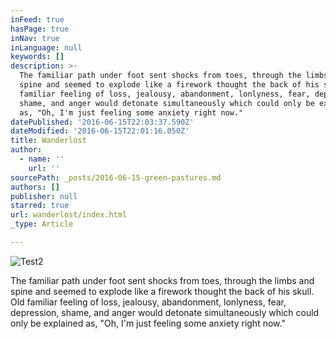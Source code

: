 ```yaml
---
inFeed: true
hasPage: true
inNav: true
inLanguage: null
keywords: []
description: >-
  The familiar path under foot sent shocks from toes, through the limbs and
  spine and seemed to explode like a firework thought the back of his skull. Old
  familiar feeling of loss, jealousy, abandonment, lonlyness, fear, depression,
  shame, and anger would detonate simultaneously which could only be explained
  as, "Oh, I'm just feeling some anxiety right now."
datePublished: '2016-06-15T22:03:37.590Z'
dateModified: '2016-06-15T22:01:16.050Z'
title: Wanderlost
author:
  - name: ''
    url: ''
sourcePath: _posts/2016-06-15-green-pastures.md
authors: []
publisher: null
starred: true
url: wanderlost/index.html
_type: Article

---
```

![Test2](https://the-grid-user-content.s3-us-west-2.amazonaws.com/67fe1ccb-8b70-469b-a1bd-6548e8fa049f.jpg)

The familiar path under foot sent shocks from toes, through the limbs and spine and seemed to explode like a firework thought the back of his skull. Old familiar feeling of loss, jealousy, abandonment, lonlyness, fear, depression, shame, and anger would detonate simultaneously which could only be explained as, "Oh, I'm just feeling some anxiety right now."